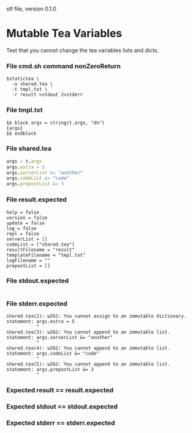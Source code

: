 stf file, version 0.1.0

# Mutable Tea Variables

Test that you cannot change the tea variables lists and dicts.

### File cmd.sh command nonZeroReturn

~~~
$statictea \
  -o shared.tea \
  -t tmpl.txt \
  -r result >stdout 2>stderr
~~~


### File tmpl.txt

~~~
$$ block args = string(t.args, "dn")
{args}
$$ endblock
~~~

### File shared.tea

~~~ nim
args = t.args
args.extra = 5
args.serverList &= "another"
args.codeList &= "code"
args.prepostList &= 3
~~~

### File result.expected

~~~
help = false
version = false
update = false
log = false
repl = false
serverList = []
codeList = ["shared.tea"]
resultFilename = "result"
templateFilename = "tmpl.txt"
logFilename = ""
prepostList = []
~~~

### File stdout.expected

~~~
~~~

### File stderr.expected

~~~
shared.tea(2): w261: You cannot assign to an immutable dictionary.
statement: args.extra = 5
           ^
shared.tea(3): w262: You cannot append to an immutable list.
statement: args.serverList &= "another"
           ^
shared.tea(4): w262: You cannot append to an immutable list.
statement: args.codeList &= "code"
           ^
shared.tea(5): w262: You cannot append to an immutable list.
statement: args.prepostList &= 3
           ^
~~~

### Expected result == result.expected
### Expected stdout == stdout.expected
### Expected stderr == stderr.expected
